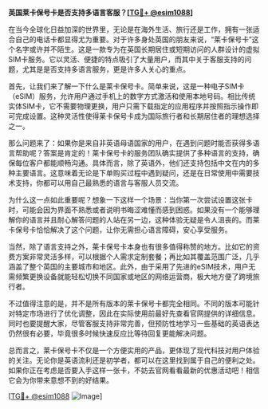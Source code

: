 **英国莱卡保号卡是否支持多语言客服？[[TG💪+ @esim1088](https://t.me/s/esim1088)]**

在当今全球化日益加深的世界里，无论是在海外生活、旅行还是工作，拥有一张适合自己的电话卡都显得尤为重要。对于许多身处英国的朋友来说，“莱卡保号卡”这个名字或许并不陌生。这是一款专为在英国长期居住或短期访问的人群设计的虚拟SIM卡服务。它以灵活、便捷的特点吸引了大量用户，而其中关于客服支持的问题，尤其是是否支持多语言服务，更是许多人关心的重点。

首先，让我们来了解一下什么是莱卡保号卡。简单来说，这是一种电子SIM卡（eSIM）服务，允许用户通过手机上的数字方式激活和使用本地号码。相比传统实体SIM卡，它不需要物理更换，用户只需下载指定的应用程序并按照指示操作即可完成设置。这种灵活性使得莱卡保号卡成为国际旅行者和长期居住者的理想选择之一。

那么问题来了：如果你是来自非英语母语国家的用户，在遇到问题时能否获得多语言帮助呢？答案是肯定的！莱卡保号卡的服务团队确实提供了多种语言的支持，确保每位客户都能顺畅沟通。具体而言，除了英语外，他们还支持包括中文在内的多种主要语言。这意味着无论是下单购买过程中遇到疑问，还是在日常使用中需要技术支持，你都可以用自己最熟悉的语言与客服人员交流。

为什么这一点如此重要呢？想象一下这样一个场景：当你第一次尝试设置这张卡时，可能会因为界面不熟悉或者说明书晦涩难懂而感到困惑。如果没有一个能够理解你的语言并且耐心解答问题的人站在另一边，这种体验无疑是令人沮丧的。而莱卡保号卡恰恰解决了这个问题，让你无需担心语言障碍，安心享受服务。

当然，除了语言支持之外，莱卡保号卡本身也有很多值得称赞的地方。比如它的资费方案非常灵活多样，可以根据个人需求定制套餐；再比如其覆盖范围广泛，几乎涵盖了整个英国的主要城市和地区。此外，由于采用了先进的eSIM技术，用户无需频繁更换设备就能轻松切换不同国家或地区的网络运营商，极大地方便了跨境旅行者。

不过值得注意的是，并不是所有版本的莱卡保号卡都完全相同。不同的版本可能针对特定市场进行了优化调整，因此在实际使用前最好先查看官网提供的详细信息。同时也要提醒大家，尽管客服支持非常完善，但预防性地学习一些基础的英语表达仍然很有必要，毕竟很多时候快速反应比等待回复更能解决问题。

总而言之，莱卡保号卡不仅是一个方便实用的产品，更体现了现代科技对用户体验的关注。无论你是英语流利还是初学者，都可以在这里找到属于自己的便利之处。如果你正在考虑是否要入手这样一张卡，不妨去官网看看最新的优惠活动吧！相信它会为你带来意想不到的好结果。

[[TG💪+ @esim1088](https://t.me/s/esim1088) ![Image](https://i.postimg.cc/4NQfJmqS/Snipaste-2025-05-13-00-14-12.png)]